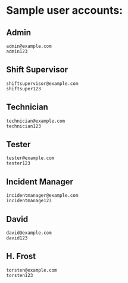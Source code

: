 # Sample user accounts:

## Admin
```
admin@example.com
admin123
```

## Shift Supervisor
```
shiftsupervisor@example.com
shiftsuper123
```

## Technician
```
technician@example.com
technician123
```

## Tester
```
tester@example.com
tester123
```

## Incident Manager
```
incidentmanager@example.com
incidentmanage123
```

## David
```
david@example.com
david123
```

## H. Frost
```
torsten@example.com
torsten123
```